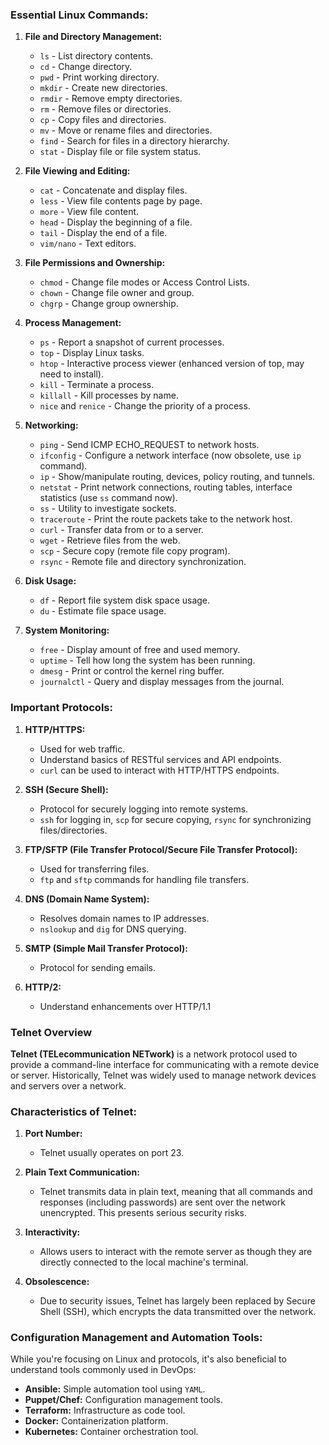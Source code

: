 ### Essential Linux Commands:

1. **File and Directory Management:**
   - `ls` - List directory contents.
   - `cd` - Change directory.
   - `pwd` - Print working directory.
   - `mkdir` - Create new directories.
   - `rmdir` - Remove empty directories.
   - `rm` - Remove files or directories.
   - `cp` - Copy files and directories.
   - `mv` - Move or rename files and directories.
   - `find` - Search for files in a directory hierarchy.
   - `stat` - Display file or file system status.

2. **File Viewing and Editing:**
   - `cat` - Concatenate and display files.
   - `less` - View file contents page by page.
   - `more` - View file content.
   - `head` - Display the beginning of a file.
   - `tail` - Display the end of a file.
   - `vim/nano` - Text editors.

3. **File Permissions and Ownership:**
   - `chmod` - Change file modes or Access Control Lists.
   - `chown` - Change file owner and group.
   - `chgrp` - Change group ownership.

4. **Process Management:**
   - `ps` - Report a snapshot of current processes.
   - `top` - Display Linux tasks.
   - `htop` - Interactive process viewer (enhanced version of top, may need to install).
   - `kill` - Terminate a process.
   - `killall` - Kill processes by name.
   - `nice` and `renice` - Change the priority of a process.

5. **Networking:**
   - `ping` - Send ICMP ECHO_REQUEST to network hosts.
   - `ifconfig` - Configure a network interface (now obsolete, use `ip` command).
   - `ip` - Show/manipulate routing, devices, policy routing, and tunnels.
   - `netstat` - Print network connections, routing tables, interface statistics (use `ss` command now).
   - `ss` - Utility to investigate sockets.
   - `traceroute` - Print the route packets take to the network host.
   - `curl` - Transfer data from or to a server.
   - `wget` - Retrieve files from the web.
   - `scp` - Secure copy (remote file copy program).
   - `rsync` - Remote file and directory synchronization.

6. **Disk Usage:**
   - `df` - Report file system disk space usage.
   - `du` - Estimate file space usage.

7. **System Monitoring:**
   - `free` - Display amount of free and used memory.
   - `uptime` - Tell how long the system has been running.
   - `dmesg` - Print or control the kernel ring buffer.
   - `journalctl` - Query and display messages from the journal.

### Important Protocols:

1. **HTTP/HTTPS:**
   - Used for web traffic.
   - Understand basics of RESTful services and API endpoints.
   - `curl` can be used to interact with HTTP/HTTPS endpoints.

2. **SSH (Secure Shell):**
   - Protocol for securely logging into remote systems.
   - `ssh` for logging in, `scp` for secure copying, `rsync` for synchronizing files/directories.

3. **FTP/SFTP (File Transfer Protocol/Secure File Transfer Protocol):**
   - Used for transferring files.
   - `ftp` and `sftp` commands for handling file transfers.

4. **DNS (Domain Name System):**
   - Resolves domain names to IP addresses.
   - `nslookup` and `dig` for DNS querying.

5. **SMTP (Simple Mail Transfer Protocol):**
   - Protocol for sending emails.

6. **HTTP/2:**
   - Understand enhancements over HTTP/1.1
     
### Telnet Overview

**Telnet (TELecommunication NETwork)** is a network protocol used to provide a command-line interface for communicating with a remote device or server. Historically, Telnet was widely used to manage network devices and servers over a network.

### Characteristics of Telnet:

1. **Port Number:** 
   - Telnet usually operates on port 23.

2. **Plain Text Communication:**
   - Telnet transmits data in plain text, meaning that all commands and responses (including passwords) are sent over the network unencrypted. This presents serious security risks.

3. **Interactivity:**
   - Allows users to interact with the remote server as though they are directly connected to the local machine's terminal.

4. **Obsolescence:** 
   - Due to security issues, Telnet has largely been replaced by Secure Shell (SSH), which encrypts the data transmitted over the network.

### Configuration Management and Automation Tools:
While you're focusing on Linux and protocols, it's also beneficial to understand tools commonly used in DevOps:

- **Ansible:** Simple automation tool using `YAML`.
- **Puppet/Chef:** Configuration management tools.
- **Terraform:** Infrastructure as code tool.
- **Docker:** Containerization platform.
- **Kubernetes:** Container orchestration tool.
